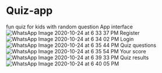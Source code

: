 # Quiz-app
fun quiz for kids with random question
App interface ![WhatsApp Image 2020-10-24 at 6 33 37 PM](https://user-images.githubusercontent.com/64969007/97082926-b1a8cf80-162a-11eb-9280-30de924e900b.jpeg)
Register  ![WhatsApp Image 2020-10-24 at 6 34 02 PM](https://user-images.githubusercontent.com/64969007/97082927-b40b2980-162a-11eb-853e-4d1a710235be.jpeg)
Login   ![WhatsApp Image 2020-10-24 at 6 35 44 PM](https://user-images.githubusercontent.com/64969007/97082929-b5d4ed00-162a-11eb-8829-ef676492b529.jpeg)
Quiz questions ![WhatsApp Image 2020-10-24 at 6 35 54 PM](https://user-images.githubusercontent.com/64969007/97082935-bb323780-162a-11eb-8ec1-1730dc77cb90.jpeg)
Your score   ![WhatsApp Image 2020-10-24 at 6 39 33 PM](https://user-images.githubusercontent.com/64969007/97082940-c1281880-162a-11eb-9726-3a7803557590.jpeg)
Quiz results ![WhatsApp Image 2020-10-24 at 6 40 05 PM](https://user-images.githubusercontent.com/64969007/97082944-c6856300-162a-11eb-95fe-4a4c57272c75.jpeg)
